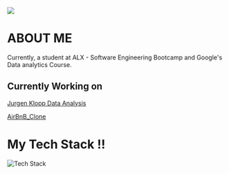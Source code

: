 <img align="center" src="https://www.codewars.com/users/Jillo86/badges/small" />


# ABOUT ME
Currently, a student at ALX - Software Engineering Bootcamp and Google's Data analytics Course.


## Currently Working on
<a href ="https://github.com/Jamal-Jillo/jurgen_klopp_data_analysis.git">Jurgen Klopp Data Analysis</a>


<a href ="https://github.com/Jamal-Jillo/AirBnB_clone">AirBnB_Clone</a>
# My Tech Stack !!
<img src="https://skillicons.dev/icons?i=c,html,css,python,javascript,git&perline=5" alt="Tech Stack" /> 
